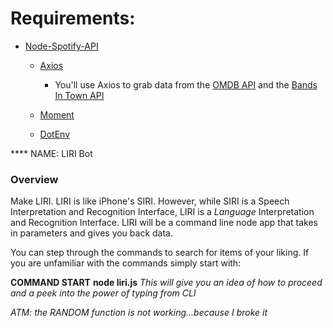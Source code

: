 # Requirements:
* [Node-Spotify-API](https://www.npmjs.com/package/node-spotify-api)

   * [Axios](https://www.npmjs.com/package/axios)

     * You'll use Axios to grab data from the [OMDB API](http://www.omdbapi.com) and the [Bands In Town API](http://www.artists.bandsintown.com/bandsintown-api)

   * [Moment](https://www.npmjs.com/package/moment)

   * [DotEnv](https://www.npmjs.com/package/dotenv)

**** NAME: LIRI Bot

### Overview

Make LIRI. LIRI is like iPhone's SIRI. However, while SIRI is a Speech Interpretation and Recognition Interface, LIRI is a _Language_ Interpretation and Recognition Interface. LIRI will be a command line node app that takes in parameters and gives you back data.

You can step through the commands to search for items of your liking. If you are unfamiliar with the commands simply start with:

**COMMAND START**
**node liri.js**
*This will give you an idea of how to proceed and a peek into the power of typing from CLI*

*ATM: the RANDOM function is not working...because I broke it*